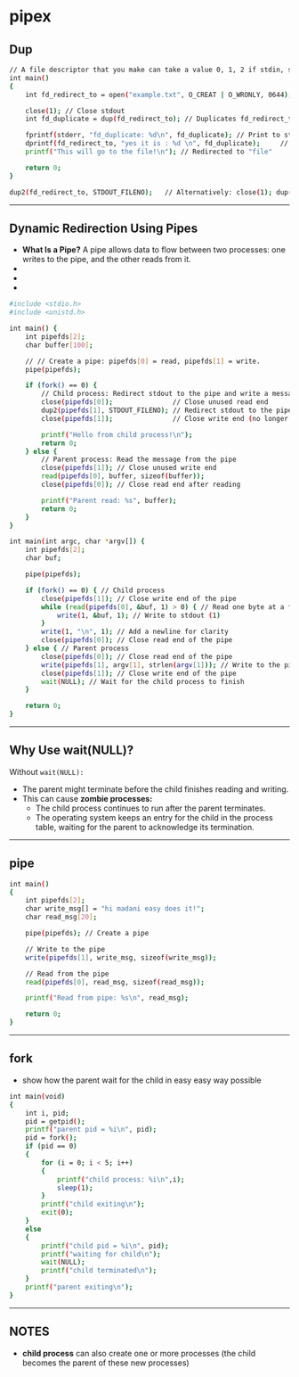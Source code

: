 # pipex

## Dup

```bash
// A file descriptor that you make can take a value 0, 1, 2 if stdin, stdout or stderr are closed.
int main()
{
    int fd_redirect_to = open("example.txt", O_CREAT | O_WRONLY, 0644);

    close(1); // Close stdout
    int fd_duplicate = dup(fd_redirect_to); // Duplicates fd_redirect_to to fd 1

    fprintf(stderr, "fd_duplicate: %d\n", fd_duplicate); // Print to stderr
    dprintf(fd_redirect_to, "yes it is : %d \n", fd_duplicate);     // or you can do this and pass it to the file
    printf("This will go to the file!\n"); // Redirected to "file"

    return 0;
}

dup2(fd_redirect_to, STDOUT_FILENO);   // Alternatively: close(1); dup(fd);
```
---
## Dynamic Redirection Using Pipes
- **What Is a Pipe?** A pipe allows data to flow between two processes: one writes to the pipe, and the other reads from it.
-
-
-

```bash
#include <stdio.h>
#include <unistd.h>

int main() {
    int pipefds[2];
    char buffer[100];

    // // Create a pipe: pipefds[0] = read, pipefds[1] = write.
    pipe(pipefds);

    if (fork() == 0) {
        // Child process: Redirect stdout to the pipe and write a message
        close(pipefds[0]);               // Close unused read end
        dup2(pipefds[1], STDOUT_FILENO); // Redirect stdout to the pipe
        close(pipefds[1]);               // Close write end (no longer needed after dup2)

        printf("Hello from child process!\n");
        return 0;
    } else {
        // Parent process: Read the message from the pipe
        close(pipefds[1]); // Close unused write end
        read(pipefds[0], buffer, sizeof(buffer));
        close(pipefds[0]); // Close read end after reading

        printf("Parent read: %s", buffer);
        return 0;
    }
}
```
```bash
int main(int argc, char *argv[]) {
    int pipefds[2];
    char buf;

    pipe(pipefds);

    if (fork() == 0) { // Child process
        close(pipefds[1]); // Close write end of the pipe
        while (read(pipefds[0], &buf, 1) > 0) { // Read one byte at a time
            write(1, &buf, 1); // Write to stdout (1)
        }
        write(1, "\n", 1); // Add a newline for clarity
        close(pipefds[0]); // Close read end of the pipe
    } else { // Parent process
        close(pipefds[0]); // Close read end of the pipe
        write(pipefds[1], argv[1], strlen(argv[1])); // Write to the pipe
        close(pipefds[1]); // Close write end of the pipe
        wait(NULL); // Wait for the child process to finish
    }

    return 0;
}

```
---
## Why Use wait(NULL)?

Without `wait(NULL):`

- The parent might terminate before the child finishes reading and writing.
- This can cause **zombie processes:**
    - The child process continues to run after the parent terminates.
    - The operating system keeps an entry for the child in the process table, waiting for the parent to acknowledge its termination.
 
---
## pipe
```bash
int main()
{
    int pipefds[2];
    char write_msg[] = "hi madani easy does it!";
    char read_msg[20];

    pipe(pipefds); // Create a pipe

    // Write to the pipe
    write(pipefds[1], write_msg, sizeof(write_msg));

    // Read from the pipe
    read(pipefds[0], read_msg, sizeof(read_msg));

    printf("Read from pipe: %s\n", read_msg);

    return 0;
}
```
---
## fork

- show how the parent wait for the child in easy easy way possible
```bash
int main(void)
{
	int i, pid;
	pid = getpid();
	printf("parent pid = %i\n", pid);
	pid = fork();
	if (pid == 0)
	{
		for (i = 0; i < 5; i++)
		{
			printf("child process: %i\n",i);
			sleep(1);
		}
		printf("child exiting\n");
		exit(0);
	}
	else
	{
		printf("child pid = %i\n", pid);
		printf("waiting for child\n");
		wait(NULL);
		printf("child terminated\n");
	}
	printf("parent exiting\n");
}
```
---
## NOTES
- **child process** can also create one or more processes (the child becomes the parent of these new processes)

